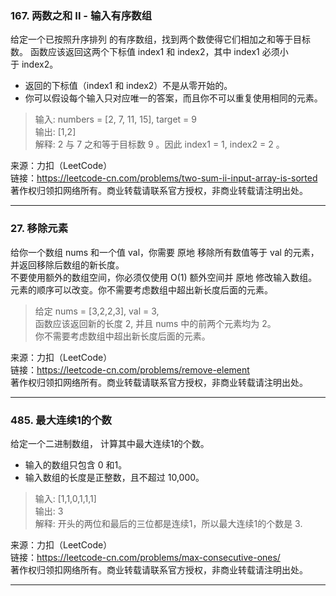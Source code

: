 ### 167. 两数之和 II - 输入有序数组

给定一个已按照升序排列 的有序数组，找到两个数使得它们相加之和等于目标数。
函数应该返回这两个下标值 index1 和 index2，其中 index1 必须小于 index2。

- 返回的下标值（index1 和 index2）不是从零开始的。
- 你可以假设每个输入只对应唯一的答案，而且你不可以重复使用相同的元素。   

> 输入: numbers = [2, 7, 11, 15], target = 9  
> 输出: [1,2]  
> 解释: 2 与 7 之和等于目标数 9 。因此 index1 = 1, index2 = 2 。

来源：力扣（LeetCode）  
链接：https://leetcode-cn.com/problems/two-sum-ii-input-array-is-sorted
著作权归领扣网络所有。商业转载请联系官方授权，非商业转载请注明出处。
***  
### 27. 移除元素

给你一个数组 nums 和一个值 val，你需要 原地 移除所有数值等于 val 的元素，并返回移除后数组的新长度。  
不要使用额外的数组空间，你必须仅使用 O(1) 额外空间并 原地 修改输入数组。  
元素的顺序可以改变。你不需要考虑数组中超出新长度后面的元素。

> 给定 nums = [3,2,2,3], val = 3,  
> 函数应该返回新的长度 2, 并且 nums 中的前两个元素均为 2。  
> 你不需要考虑数组中超出新长度后面的元素。
>
来源：力扣（LeetCode）  
链接：https://leetcode-cn.com/problems/remove-element  
著作权归领扣网络所有。商业转载请联系官方授权，非商业转载请注明出处。
***  

### 485. 最大连续1的个数

给定一个二进制数组， 计算其中最大连续1的个数。

- 输入的数组只包含 0 和1。  
- 输入数组的长度是正整数，且不超过 10,000。
> 输入: [1,1,0,1,1,1]  
> 输出: 3  
> 解释: 开头的两位和最后的三位都是连续1，所以最大连续1的个数是 3.

来源：力扣（LeetCode）  
链接：https://leetcode-cn.com/problems/max-consecutive-ones/  
著作权归领扣网络所有。商业转载请联系官方授权，非商业转载请注明出处。
***  